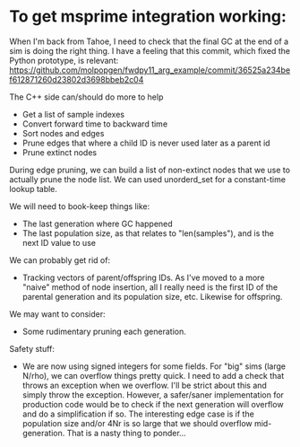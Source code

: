 # To get msprime integration working:

When I'm back from Tahoe, I need to check that the final GC at the end of a sim is doing the right thing.  I have a feeling that this commit, which fixed the Python prototype, is relevant: https://github.com/molpopgen/fwdpy11_arg_example/commit/36525a234bef612871260d23802d3698bbeb2c04

The C++ side can/should do more to help

* Get a list of sample indexes
* Convert forward time to backward time
* Sort nodes and edges
* Prune edges that where a child ID is never used later as a parent id
* Prune extinct nodes

During edge pruning, we can build a list of non-extinct nodes that we use
to actually prune the node list.  We can used unorderd_set for a constant-time
lookup table.

We will need to book-keep things like:

* The last generation where GC happened
* The last population size, as that relates to "len(samples"), and is the next ID value to use

We can probably get rid of:

* Tracking vectors of parent/offspring IDs. As I've moved to a more "naive" method of node insertion, all I really need is the first ID of the parental generation and its population size, etc.  Likewise for offspring.

We may want to consider:

* Some rudimentary pruning each generation.

Safety stuff:

* We are now using signed integers for some fields.  For "big" sims (large N/rho), we can overflow things pretty quick.  I need to add a check that throws an exception when we overflow.  I'll be strict about this and simply throw the exception.  However, a safer/saner implementation for production code would be to check if the next generation will overflow and do a simplification if so.   The interesting edge case is if the population size and/or 4Nr is so large that we should overflow mid-generation.  That is a nasty thing to ponder...
